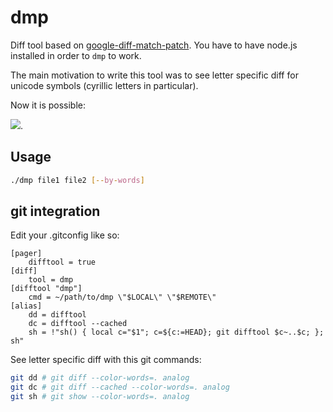 # dmp
Diff tool based on [google-diff-match-patch](http://code.google.com/p/google-diff-match-patch/).
You have to have node.js installed in order to `dmp` to work.

The main motivation to write this tool was to see letter specific diff
for unicode symbols (cyrillic letters in particular).

Now it is possible:

![](https://s3.amazonaws.com/f.cl.ly/items/3l0k1E2305132p103X1y/Screen%20Shot%202015-04-08%20at%2020.19.34.png).

## Usage
```sh
./dmp file1 file2 [--by-words]
```

## git integration
Edit your .gitconfig like so:
```
[pager]
    difftool = true
[diff]
    tool = dmp
[difftool "dmp"]
    cmd = ~/path/to/dmp \"$LOCAL\" \"$REMOTE\"
[alias]
    dd = difftool
    dc = difftool --cached
    sh = !"sh() { local c="$1"; c=${c:=HEAD}; git difftool $c~..$c; }; sh"
```

See letter specific diff with this git commands:
```sh
git dd # git diff --color-words=. analog
git dc # git diff --cached --color-words=. analog
git sh # git show --color-words=. analog
```
